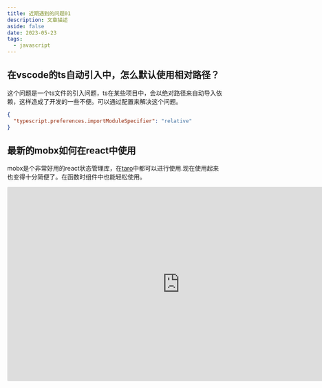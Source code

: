 ```yaml
---
title: 近期遇到的问题01
description: 文章描述
aside: false
date: 2023-05-23
tags:
  - javascript
---
```


## 在vscode的ts自动引入中，怎么默认使用相对路径？

这个问题是一个ts文件的引入问题，ts在某些项目中，会以绝对路径来自动导入依赖，这样造成了开发的一些不便。可以通过配置来解决这个问题。
```json
{
  "typescript.preferences.importModuleSpecifier": "relative"
}
```


## 最新的mobx如何在react中使用

mobx是个非常好用的react状态管理库，在[taro](https://docs.taro.zone/docs/)中都可以进行使用.现在使用起来也变得十分简便了。在函数时组件中也能轻松使用。

<iframe style="border: 1px solid rgba(0, 0, 0, 0.1);border-radius:2px;" width="800" height="450" src="https://codesandbox.io/p/sandbox/nervous-yalow-em4g4z?embed=1" allowfullscreen></iframe>